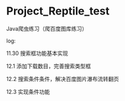 # Project_Reptile_test
Java爬虫练习（爬百度图库练习）

log:

11.30 搜索框功能基本实现

12.1  添加下载数目，完善搜索类型框

12.2 搜索条件条件，解决百度图片瀑布流转翻页

12.3 实现条件功能